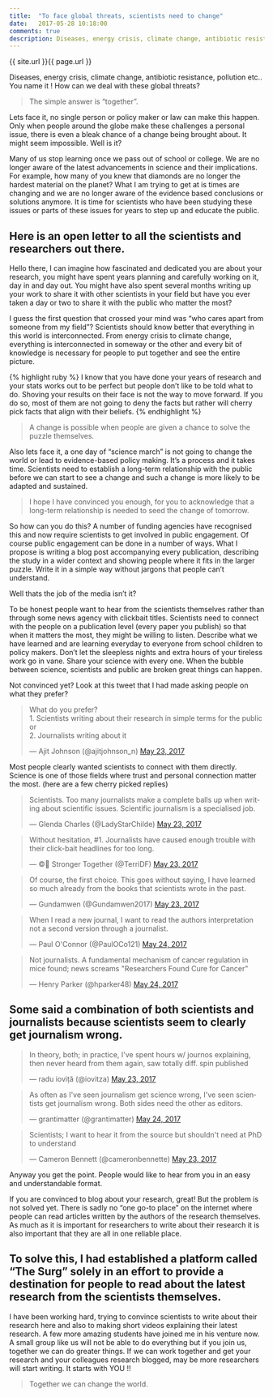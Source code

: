 ```yaml
---
title:  "To face global threats, scientists need to change"
date:   2017-05-28 10:18:00
comments: true
description: Diseases, energy crisis, climate change, antibiotic resistance, pollution etc.. You name it ! How can we deal with these global threats?
---
```


{{ site.url }}{{ page.url }}

Diseases, energy crisis, climate change, antibiotic resistance, pollution etc.. You name it ! How can we deal with these global threats?

> The simple answer is “together”.

Lets face it, no single person or policy maker or law can make this happen. Only when people around the globe make these challenges a personal issue, there is even a bleak chance of a change being brought about. It might seem impossible. Well is it?

Many of us stop learning once we pass out of school or college. We are no longer aware of the latest advancements in science and their implications. For example, how many of you knew that diamonds are no longer the hardest material on the planet? What I am trying to get at is times are changing and we are no longer aware of the evidence based conclusions or solutions anymore. It is time for scientists who have been studying these issues or parts of these issues for years to step up and educate the public.

## **Here is an open letter to all the scientists and researchers out there.**

Hello there, I can imagine how fascinated and dedicated you are about your research, you might have spent years planning and carefully working on it, day in and day out. You might have also spent several months writing up your work to share it with other scientists in your field but have you ever taken a day or two to share it with the public who matter the most?

I guess the first question that crossed your mind was “who cares apart from someone from my field”? Scientists should know better that everything in this world is interconnected. From energy crisis to climate change, everything is interconnected in someway or the other and every bit of knowledge is necessary for people to put together and see the entire picture.

{% highlight ruby %}
I know that you have done your years of research and your stats works out to be perfect but people don’t like to be told what to do. Shoving your results on their face is not the way to move forward. If you do so, most of them are not going to deny the facts but rather will cherry pick facts that align with their beliefs.
{% endhighlight %}

> A change is possible when people are given a chance to solve the puzzle themselves.

Also lets face it, a one day of “science march” is not going to change the world or lead to evidence-based policy making. It’s a process and it takes time. Scientists need to establish a long-term relationship with the public before we can start to see a change and such a change is more likely to be adapted and sustained.

> I hope I have convinced you enough, for you to acknowledge that a long-term relationship is needed to seed the change of tomorrow.

So how can you do this? A number of funding agencies have recognised this and now require scientists to get involved in public engagement. Of course public engagement can be done in a number of ways. What I propose is writing a blog post accompanying every publication, describing the study in a wider context and showing people where it fits in the larger puzzle. Write it in a simple way without jargons that people can’t understand.

Well thats the job of the media isn’t it?

To be honest people want to hear from the scientists themselves rather than through some news agency with clickbait titles. Scientists need to connect with the people on a publication level (every paper you publish) so that when it matters the most, they might be willing to listen. Describe what we have learned and are learning everyday to everyone from school children to policy makers. Don’t let the sleepless nights and extra hours of your tireless work go in vane. Share your science with every one. When the bubble between science, scientists and public are broken great things can happen.

Not convinced yet? Look at this tweet that I had made asking people on what they prefer?

<blockquote class="twitter-tweet"><p lang="en" dir="ltr">What do you prefer?<br>1. Scientists writing about their research in simple terms for the public or<br>2. Journalists writing about it</p>&mdash; Ajit Johnson (@ajitjohnson_n) <a href="https://twitter.com/ajitjohnson_n/status/867051353130119169?ref_src=twsrc%5Etfw">May 23, 2017</a></blockquote> <script async src="https://platform.twitter.com/widgets.js" charset="utf-8"></script>

Most people clearly wanted scientists to connect with them directly. Science is one of those fields where trust and personal connection matter the most. (here are a few cherry picked replies)

<blockquote class="twitter-tweet"><p lang="en" dir="ltr">Scientists. Too many journalists make a complete balls up when writing about scientific issues. Scientific journalism is a specialised job.</p>&mdash; Glenda Charles (@LadyStarChilde) <a href="https://twitter.com/LadyStarChilde/status/867058876994076672?ref_src=twsrc%5Etfw">May 23, 2017</a></blockquote> <script async src="https://platform.twitter.com/widgets.js" charset="utf-8"></script>

<blockquote class="twitter-tweet"><p lang="en" dir="ltr">Without hesitation, #1. Journalists have caused enough trouble with their click-bait headlines for too long.</p>&mdash; ©️🌊 Stronger Together (@TerriDF) <a href="https://twitter.com/TerriDF/status/867061189699915778?ref_src=twsrc%5Etfw">May 23, 2017</a></blockquote> <script async src="https://platform.twitter.com/widgets.js" charset="utf-8"></script>

<blockquote class="twitter-tweet"><p lang="en" dir="ltr">Of course, the first choice. This goes without saying, I have learned so much already from the books that scientists wrote in the past.</p>&mdash; Gundamwen (@Gundamwen2017) <a href="https://twitter.com/Gundamwen2017/status/867064980838825985?ref_src=twsrc%5Etfw">May 23, 2017</a></blockquote> <script async src="https://platform.twitter.com/widgets.js" charset="utf-8"></script>

<blockquote class="twitter-tweet"><p lang="en" dir="ltr">When I read a new journal, I want to read the authors interpretation not a second version through a journalist.</p>&mdash; Paul O&#39;Connor (@PaulOCo121) <a href="https://twitter.com/PaulOCo121/status/867335930327203840?ref_src=twsrc%5Etfw">May 24, 2017</a></blockquote> <script async src="https://platform.twitter.com/widgets.js" charset="utf-8"></script>

<blockquote class="twitter-tweet"><p lang="en" dir="ltr">Not journalists. A fundamental mechanism of cancer regulation in mice found; news screams &quot;Researchers Found Cure for Cancer&quot;</p>&mdash; Henry Parker (@hparker48) <a href="https://twitter.com/hparker48/status/867360426899587072?ref_src=twsrc%5Etfw">May 24, 2017</a></blockquote> <script async src="https://platform.twitter.com/widgets.js" charset="utf-8"></script>


## **Some said a combination of both scientists and journalists because scientists seem to clearly get journalism wrong.**


<blockquote class="twitter-tweet"><p lang="en" dir="ltr">In theory, both; in practice, I&#39;ve spent hours w/ journos explaining, then never heard from them again, saw totally diff. spin published</p>&mdash; radu ioviță (@iovitza) <a href="https://twitter.com/iovitza/status/867056795789000704?ref_src=twsrc%5Etfw">May 23, 2017</a></blockquote> <script async src="https://platform.twitter.com/widgets.js" charset="utf-8"></script>

<blockquote class="twitter-tweet"><p lang="en" dir="ltr">As often as I&#39;ve seen journalism get science wrong, I&#39;ve seen scientists get journalism wrong. Both sides need the other as editors.</p>&mdash; grantimatter (@grantimatter) <a href="https://twitter.com/grantimatter/status/867352384967774208?ref_src=twsrc%5Etfw">May 24, 2017</a></blockquote> <script async src="https://platform.twitter.com/widgets.js" charset="utf-8"></script>

<blockquote class="twitter-tweet"><p lang="en" dir="ltr">Scientists; I want to hear it from the source but shouldn&#39;t need at PhD to understand</p>&mdash; Cameron Bennett (@cameronbennette) <a href="https://twitter.com/cameronbennette/status/867097657533181952?ref_src=twsrc%5Etfw">May 23, 2017</a></blockquote> <script async src="https://platform.twitter.com/widgets.js" charset="utf-8"></script>

Anyway you get the point. People would like to hear from you in an easy and understandable format.

If you are convinced to blog about your research, great! But the problem is not solved yet. There is sadly no “one go-to place” on the internet where people can read articles written by the authors of the research themselves. As much as it is important for researchers to write about their research it is also important that they are all in one reliable place.

## **To solve this, I had established a platform called “The Surg” solely in an effort to provide a destination for people to read about the latest research from the scientists themselves.**

I have been working hard, trying to convince scientists to write about their research here and also to making short videos explaining their latest research. A few more amazing students have joined me in his venture now. A small group like us will not be able to do everything but if you join us, together we can do greater things. If we can work together and get your research and your colleagues research blogged, may be more researchers will start writing. It starts with YOU !!

> Together we can change the world.
